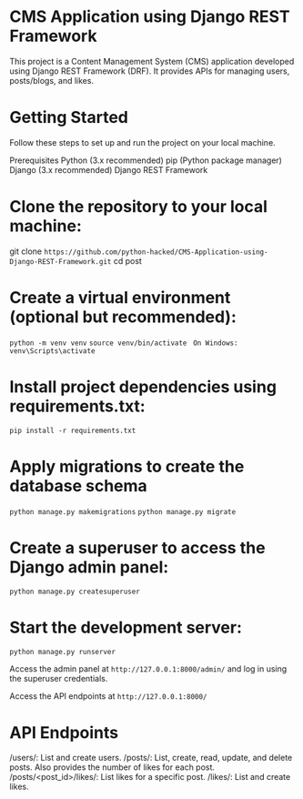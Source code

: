 # CMS Application using Django REST Framework
This project is a Content Management System (CMS) application developed using Django REST Framework (DRF). It provides APIs for managing users, posts/blogs, and likes.

 # Getting Started
Follow these steps to set up and run the project on your local machine.

Prerequisites
Python (3.x recommended)
pip (Python package manager)
Django (3.x recommended)
Django REST Framework

# Clone the repository to your local machine:
git clone `https://github.com/python-hacked/CMS-Application-using-Django-REST-Framework.git`
cd post

# Create a virtual environment (optional but recommended):
`python -m venv venv`
`source venv/bin/activate ` 
`On Windows: venv\Scripts\activate`

# Install project dependencies using requirements.txt:
`pip install -r requirements.txt`

# Apply migrations to create the database schema
`python manage.py makemigrations`
`python manage.py migrate`

# Create a superuser to access the Django admin panel:
`python manage.py createsuperuser`

# Start the development server:
`python manage.py runserver`

Access the admin panel at `http://127.0.0.1:8000/admin/` and log in using the superuser credentials.

Access the API endpoints at `http://127.0.0.1:8000/`

# API Endpoints
/users/: List and create users.
/posts/: List, create, read, update, and delete posts. Also provides the number of likes for each post.
/posts/<post_id>/likes/: List likes for a specific post.
/likes/: List and create likes.

